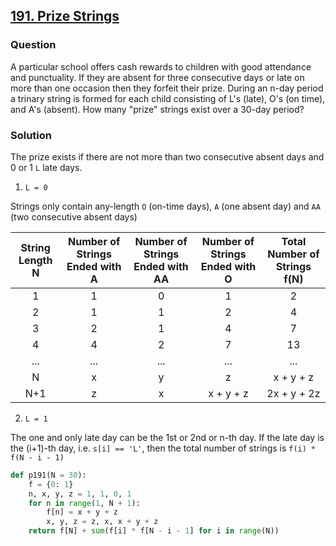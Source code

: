 ## **[191. Prize Strings](https://projecteuler.net/problem=191)**

### Question
A particular school offers cash rewards to children with good attendance and punctuality. If they are absent for three consecutive days or late on more than one occasion then they forfeit their prize.
During an n-day period a trinary string is formed for each child consisting of L's (late), O's (on time), and A's (absent).
How many "prize" strings exist over a 30-day period?

### Solution
The prize exists if there are not more than two consecutive absent days and 0 or 1 `L` late days.

1. `L = 0`

Strings only contain any-length `O` (on-time days), `A` (one absent day) and `AA` (two consecutive absent days)

| String Length N | Number of Strings Ended with A | Number of Strings Ended with AA | Number of Strings Ended with O | Total Number of Strings f(N) |
|:---------------:|:------------------------------:|:-------------------------------:|:------------------------------:|:----------------------------:|
|        1        |                1               |                0                |                1               |               2              |
|        2        |                1               |                1                |                2               |               4              |
|        3        |                2               |                1                |                4               |               7              |
|        4        |                4               |                2                |                7               |              13              |
|       ...       |               ...              |               ...               |               ...              |              ...             |
|        N        |                x               |                y                |                z               |           x + y + z          |
|       N+1       |                z               |                x                |            x + y + z           |          2x + y + 2z         |


2. `L = 1`

The one and only late day can be the 1st or 2nd or n-th day. If the late day is the (i+1)-th day, i.e. `s[i] == 'L'`, then the total number of strings is `f(i) * f(N - i - 1)` 

```python
def p191(N = 30):
    f = {0: 1}
    n, x, y, z = 1, 1, 0, 1
    for n in range(1, N + 1):
        f[n] = x + y + z
        x, y, z = z, x, x + y + z
    return f[N] + sum(f[i] * f[N - i - 1] for i in range(N))
```

